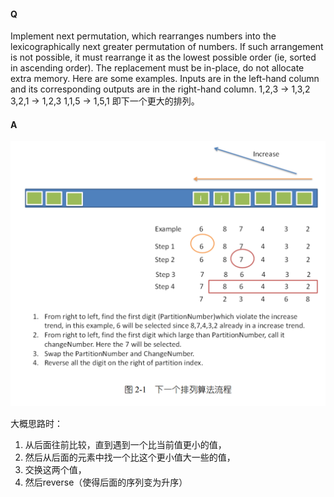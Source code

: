 #### Q
Implement next permutation, which rearranges numbers into the lexicographically next greater permutation of numbers.
If such arrangement is not possible, it must rearrange it as the lowest possible order (ie, sorted in ascending order).
The replacement must be in-place, do not allocate extra memory.
Here are some examples. Inputs are in the left-hand column and its corresponding outputs are in the
right-hand column.
1,2,3 → 1,3,2
3,2,1 → 1,2,3
1,1,5 → 1,5,1
即下一个更大的排列。

#### A

![1587729995127](images/1587729995127.png)

大概思路时：

1. 从后面往前比较，直到遇到一个比当前值更小的值，
2. 然后从后面的元素中找一个比这个更小值大一些的值，
3. 交换这两个值，
4. 然后reverse（使得后面的序列变为升序）


